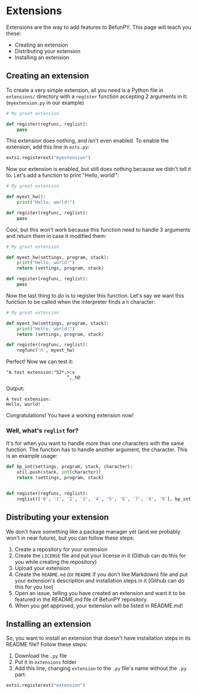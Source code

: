# Extensions
Extensions are the way to add features to BefunPY. This page will teach you these:
* Creating an extension
* Distributing your extension
* Installing an extension

## Creating an extension
To create a very simple extension, all you need is a Python file in `extensions/` directory with a `register` function accepting 2 arguments in it: (`myextension.py` in our example)
```py
# My great extension

def register(regfunc, reglist):
    pass
```
This extension does nothing, and isn't even enabled. To enable the extension, add this line in `exts.py`:
```py
extsi.registerext("myextension")
```
Now our extension is enabled, but still does nothing because we didn't tell it to. Let's add a function to print "Hello, world!":
```py
# My great extension

def myext_hw():
    print("Hello, world!")

def register(regfunc, reglist):
    pass
```
Cool, but this won't work because this function need to handle 3 arguments and return them in case it modified them:
```py
# My great extension

def myext_hw(settings, program, stack):
    print("Hello, world!")
    return (settings, program, stack)

def register(regfunc, reglist):
    pass
```
Now the last thing to do is to register this function. Let's say we want this function to be called when the interpreter finds a `h` character:
```py
# My great extension

def myext_hw(settings, program, stack):
    print("Hello, world!")
    return (settings, program, stack)

def register(regfunc, reglist):
    regfunc('h', myext_hw)
```
Perfect! Now we can test it:
```
"A test extension:"52*;>:v
                       ^,_h@
```
Output:
```
A test extension:
Hello, world!
```
Congratulations! You have a working extension now!

### Well, what's `reglist` for?
It's for when you want to handle more than one characters with the same function. The function has to handle another argument, the character. This is an example usage:
```py
def bp_int(settings, program, stack, character):
    util.push(stack, int(character))
    return (settings, program, stack)


def register(regfunc, reglist):
    reglist(['0', '1', '2', '3', '4', '5', '6', '7', '8', '9'], bp_int)
```

## Distributing your extension
We don't have something like a package manager yet (and we probably won't in near future), but you can follow these steps:
1. Create a repository for your extension
2. Create the `LICENSE` file and put your license in it (Github can do this for you while creating the repository)
3. Upload your extension
4. Create the `README.md` (or `README` if you don't like Markdown) file and put your extension's description and installation steps in it (Github can do this for you too)
5. Open an issue, telling you have created an extension and want it to be featured in the README.md file of BefunPY repository.
6. When you get approved, your extension will be listed in README.md!

## Installing an extension
So, you want to install an extension that doesn't have installation steps in its README file? Follow these steps:
1. Download the `.py` file
2. Put it in `extensions` folder
3. Add this line, changing `extension` to the `.py` file's name without the `.py` part:
```py
extsi.registerext("extension")
```
